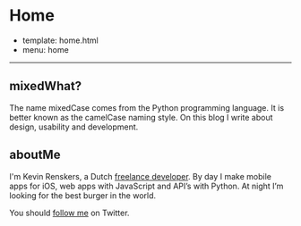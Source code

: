 # Home
- template: home.html
- menu: home
---------------------

## mixedWhat?
The name mixedCase comes from the Python programming language. It is better known as the camelCase naming style. On this blog I write about design, usability and development.

## aboutMe
I'm Kevin Renskers, a Dutch [freelance developer](https://loopwerk.io). By day I make mobile apps for iOS, web apps with JavaScript and API’s with Python. At night I’m looking for the best burger in the world.

You should [follow me](https://twitter.com/mixedCase) on Twitter.
